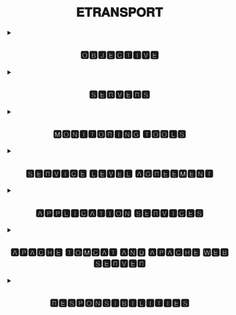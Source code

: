 <h1 align="center">𝐄𝐓𝐑𝐀𝐍𝐒𝐏𝐎𝐑𝐓</h1>
<details>
<summary><h2 align="center">🅾🅱🅹🅴🅲🆃🅸🆅🅴</h2></summary>
A short description about my understanding and basic knowledge gained from Etransport Monitoring and SOP Etransport sheets.
  
<p align="center">
<img src="https://github.com/additivats01/tasks/blob/master/Images/etransport03-1.png" height=400 >
</p>
</details>
<details>
<summary><h2 align="center">🆂🅴🆁🆅🅴🆁🆂</h2></summary>
  
  
  <h2> 𝐒𝐞𝐫𝐯𝐞𝐫𝐬 𝐰𝐞 𝐡𝐚𝐯𝐞 𝐭𝐨 𝐦𝐨𝐧𝐢𝐭𝐨𝐫 𝐢𝐧 𝐄𝐓𝐑𝐀𝐍𝐒𝐏𝐎𝐑𝐓 𝐚𝐫𝐞:</h2>
  
  
 - <h2> E̲c̲h̲a̲l̲l̲a̲n̲  </h2>   ( Electronic Challan for Fine,and other traffic offences)
  
 - <h2> V̲a̲h̲a̲n̲    </h2>   ( RTO activities - Registration , Fitness, Permit etc.)
 
 - <h2> S̲a̲r̲a̲t̲h̲i̲   </h2>   ( Vehicle licensing for Driving)

- <h2> D̲a̲t̲a̲l̲a̲k̲e̲   </h2>   ( Cloud for data storage)
 
 - <h2> P̲U̲C̲C̲      </h2>   (Pollution Under Control certificate of vehicles)
 
 - <h2> I̲T̲M̲S̲      </h2>   (Intelligent Transportation Management System)
 
 - <h2> D̲T̲P̲     </h2>     (Delhi Traffic Police)
 
 - <h2> M̲p̲a̲r̲i̲v̲a̲h̲a̲n̲  </h2> (Application to check RC, DL status)
 </details>
 
 <details>
 <summary><h2 align="center">🅼🅾🅽🅸🆃🅾🆁🅸🅽🅶 🆃🅾🅾🅻🆂</h2></summary>
 
 <h3>About Monitoring Tools</h3>
 
 
 - <h2> 𝐍𝐀𝐆𝐈𝐎𝐒 </h2>


Nagios, is a free and open-source computer-software application that monitors systems, networks and infrastructure. Nagios offers monitoring and alerting services for servers, switches, applications and services. It alerts users when things go wrong and alerts them a second time when the problem has been resolved.

<p align="center">
<img src="https://github.com/additivats01/tasks/blob/master/Images/Comprehensive_Monitoring_Drop2.jpg" height=300 >
 </P>
- <h2>GRAFFANA</h2>


Grafana is a multi-platform open source analytics and interactive visualization web application. It provides charts, graphs, and alerts for the web when connected to supported data sources.


<p align="center">
<img align="middle" src="https://github.com/additivats01/tasks/blob/master/Images/Grafana_dashboard-1-1480x740.png" height=300 >
</p>
</details>

 <details>
 <summary><h2 align="center">🆂🅴🆁🆅🅸🅲🅴 🅻🅴🆅🅴🅻 🅰🅶🆁🅴🅴🅼🅴🅽🆃</h2></summary>
 
 <h3> 𝓖𝓪𝓽𝓱𝓮𝓻𝓮𝓭 𝓴𝓷𝓸𝔀𝓵𝓮𝓭𝓰𝓮 𝓪𝓫𝓸𝓾𝓽 𝓢𝓛𝓐:</h3>

SLA stands for the “service-level agreement.” It is an agreement between a party that offers some service(s) and users of those service(s). The contract includes the list of services and highlights the quality standards that the provider should follow to guarantee customer satisfaction. The 3 Types of SLA are:


-  Customer-based SLA


- Service-oriented SLA


- Multi-level SLA

</details>

<details>
 <summary><h2 align="center">🅰🅿🅿🅻🅸🅲🅰🆃🅸🅾🅽 🆂🅴🆁🆅🅸🅲🅴🆂</h2></summary>
 
 <h3> 𝓢𝓽𝓾𝓭𝓲𝓮𝓭 𝓪𝓫𝓸𝓾𝓽 𝓐𝓹𝓹𝓵𝓲𝓬𝓪𝓽𝓲𝓸𝓷 𝓼𝓮𝓻𝓿𝓲𝓬𝓮𝓼 𝓻𝓾𝓷𝓷𝓲𝓷𝓰 𝓸𝓷 𝓥𝓪𝓱𝓪𝓷 𝓪𝓷𝓭 𝓔𝓬𝓱𝓪𝓵𝓵𝓪𝓷 𝓼𝓮𝓻𝓿𝓮𝓻𝓼:
</h3>

| 𝐄𝐜𝐡𝐚𝐥𝐥𝐚𝐧 𝐀𝐩𝐩𝐥𝐢𝐜𝐚𝐭𝐢𝐨𝐧 𝐒𝐞𝐫𝐯𝐢𝐜𝐞𝐬 | 𝐕𝐚𝐡𝐚𝐧 𝐀𝐩𝐩𝐥𝐢𝐜𝐚𝐭𝐢𝐨𝐧 𝐒𝐞𝐫𝐯𝐢𝐜𝐞𝐬 | 
| :------------: | :------------: | 


|Application services running are: 10.246.40.134, 10.246.40.149|Application services running are: 10.246.40.176 , 10.246.40.142,  10.246.40.158,  10.246.40.139,  10.246.40.152|
|On Echallan application servers we use apache and docker instance to deliever web services on apache 1 to 5 instance (port 83,84,85,87,88) |On vahan servers, Multiple Tomcat instances are running to deliever web servives through these port no :- 81, 82, 83, 85, 86, 87, 88, 89, 90, 91, 92, 93, 94, 95 |
|On these servers we are also working on Cronjobs trigerring via monitoring tools to verify all cronjobs are working fine or not.|On these servers we are monitoring Tomcat,hang,war and AV status services via monitoring tools to check services are working properly or not.|
</details>

<details>
 <summary><h2 align="center"> 🅰🅿🅰🅲🅷🅴 🆃🅾🅼🅲🅰🆃 🅰🅽🅳 🅰🅿🅰🅲🅷🅴 🆆🅴🅱 🆂🅴🆁🆅🅴🆁</h2></summary>
 
 <h3> 
𝓑𝓪𝓼𝓲𝓬 𝓚𝓷𝓸𝔀𝓵𝓮𝓭𝓰𝓮 𝓪𝓫𝓸𝓾𝓽 𝓐𝓹𝓪𝓬𝓱𝓮 𝓣𝓸𝓶𝓬𝓪𝓽 𝓢𝓮𝓻𝓿𝓮𝓻 𝓐𝓝𝓓 𝓐𝓹𝓪𝓬𝓱𝓮 𝓦𝓮𝓫 𝓢𝓮𝓻𝓿𝓮𝓻:
</h3>

|𝐀𝐩𝐚𝐜𝐡𝐞 𝐓𝐨𝐦𝐜𝐚𝐭 𝐒𝐞𝐫𝐯𝐞𝐫|𝐀𝐩𝐚𝐜𝐡𝐞 𝐖𝐞𝐛 𝐒𝐞𝐫𝐯𝐞𝐫|
| :------------: | :------------: | 


|This server is a JSP/Servlet container.| This server is a HTTP server. It serves the file through the HTTP protocol.|
|It can handle both static pages and dynamic pages. The dynamic pages are generated using servlet and JSP.|It can handle static pages which are generated using HTML.It can handle dynamic content which are coded in PHP , Ruby or other languages only through add-on modules offered by Apache or any other client.|
|It can be used only for hosting JAVA based code. | It can be used to host applications written in any programming language. |
</details>

<details>
<summary><h2 align="center"> 🆁🅴🆂🅿🅾🅽🆂🅸🅱🅸🅻🅸🆃🅸🅴🆂</h2></summary>
  
|𝐒.𝐍𝐎|𝐑𝐄𝐒𝐏𝐎𝐍𝐒𝐈𝐁𝐈𝐋𝐈𝐓𝐈𝐄𝐒|
| :------------: | :------------: | 
|`1`||Primary responsibility of all the team members is to Monitor all the servers and raise the issue if any alert comes.
|`2`|To monitor all the servers using our monitoring tools. First three nagios tools - AWS nagios, .241 nagios, 59.8 nagios & Two grafanas - .241 grafana and  .59.8 grafana|
|`3`|All the member need to ensure particularly who is in shift and that if any alert comes on any server, that alert is sent to related group|
|`4`|If any alert exceeds 5 minutes then need to follow first level escalation matrix procedure.|
|`5`|If any alert exceeds 20 minutes then need to follow second level escalation matrix procedure.|
|`6`|If any alert exceeds beyond 1 hour then its mandatory to escalate with analysis report.|
|`7`|All problems are needed to be informed three way. 1. Whatsapp Group. 2. Telephonic communication. 3. Email|
|`8`|Detail of contact and email of concern person are in contact section|
|`9`|Need to ensure that every alert should be sent after properly checking the details|
|`10`|Also need to ensure that every alert should go to concerned person and domain.|
|`11`|It is responsibility of all the team members and specially who is in shift to prepare analysis report ,if client asks.|
|`12`|It is responsibility of all the team members to change NRPE thresholds, to provide server logs and other detail when required.|
|`13`|It is responsibility of all the team members to take care of all three nagios servers and other applications.|
|`14`|It is responsibility of all the team members to take care of belonging of keenable like broadband device.|
|`15`|To ensure that inform and pass all necessary information to all the team member|
|`16`|It is responsibility of all the team member to maintain office etiquette and discipline.|
</details>






 
 


  
